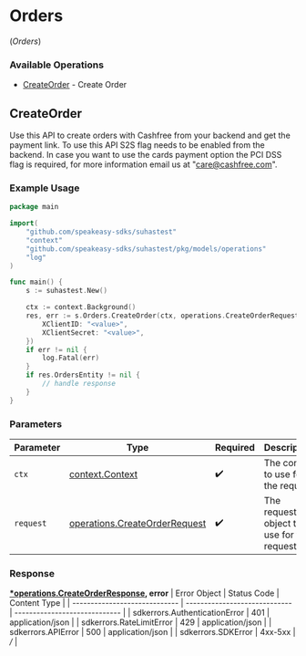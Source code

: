 # Orders
(*Orders*)

### Available Operations

* [CreateOrder](#createorder) - Create Order

## CreateOrder

Use this API to create orders with Cashfree from your backend and get the payment link. To use this API S2S flag needs to be enabled from the backend. In case you want to use the cards payment option the PCI DSS flag is required, for more information email us at "care@cashfree.com".

### Example Usage

```go
package main

import(
	"github.com/speakeasy-sdks/suhastest"
	"context"
	"github.com/speakeasy-sdks/suhastest/pkg/models/operations"
	"log"
)

func main() {
    s := suhastest.New()

    ctx := context.Background()
    res, err := s.Orders.CreateOrder(ctx, operations.CreateOrderRequest{
        XClientID: "<value>",
        XClientSecret: "<value>",
    })
    if err != nil {
        log.Fatal(err)
    }
    if res.OrdersEntity != nil {
        // handle response
    }
}
```

### Parameters

| Parameter                                                                          | Type                                                                               | Required                                                                           | Description                                                                        |
| ---------------------------------------------------------------------------------- | ---------------------------------------------------------------------------------- | ---------------------------------------------------------------------------------- | ---------------------------------------------------------------------------------- |
| `ctx`                                                                              | [context.Context](https://pkg.go.dev/context#Context)                              | :heavy_check_mark:                                                                 | The context to use for the request.                                                |
| `request`                                                                          | [operations.CreateOrderRequest](../../pkg/models/operations/createorderrequest.md) | :heavy_check_mark:                                                                 | The request object to use for the request.                                         |


### Response

**[*operations.CreateOrderResponse](../../pkg/models/operations/createorderresponse.md), error**
| Error Object                  | Status Code                   | Content Type                  |
| ----------------------------- | ----------------------------- | ----------------------------- |
| sdkerrors.AuthenticationError | 401                           | application/json              |
| sdkerrors.RateLimitError      | 429                           | application/json              |
| sdkerrors.APIError            | 500                           | application/json              |
| sdkerrors.SDKError            | 4xx-5xx                       | */*                           |

